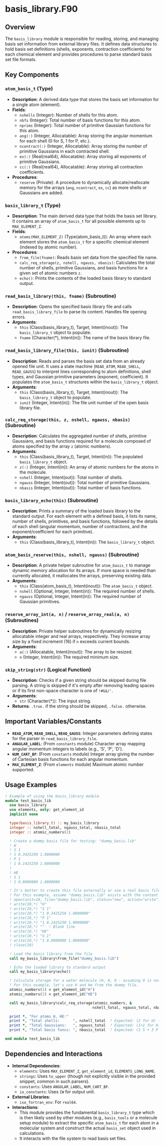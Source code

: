 # basis_library.F90

## Overview

The `basis_library` module is responsible for reading, storing, and managing basis set information from external library files. It defines data structures to hold basis set definitions (shells, exponents, contraction coefficients) for each chemical element and provides procedures to parse standard basis set file formats.

## Key Components

### `atom_basis_t` (Type)
- **Description**: A derived data type that stores the basis set information for a single atom (element).
- **Fields**:
    - `nshells` (Integer): Number of shells for this atom.
    - `nbfs` (Integer): Total number of basis functions for this atom.
    - `nprims` (Integer): Total number of primitive Gaussian functions for this atom.
    - `ang(:)` (Integer, Allocatable): Array storing the angular momentum for each shell (0 for S, 1 for P, etc.).
    - `ncontract(:)` (Integer, Allocatable): Array storing the number of primitive Gaussians in each contracted shell.
    - `ex(:)` (Real(real64), Allocatable): Array storing all exponents of primitive Gaussians.
    - `cc(:)` (Real(real64), Allocatable): Array storing all contraction coefficients.
- **Procedures**:
    - `reserve` (Private): A procedure to dynamically allocate/reallocate memory for the arrays (`ang`, `ncontract`, `ex`, `cc`) as more shells or Gaussians are added.

### `basis_library_t` (Type)
- **Description**: The main derived data type that holds the basis set library. It contains an array of `atom_basis_t` for all possible elements up to `MAX_ELEMENT_Z`.
- **Fields**:
    - `atoms(MAX_ELEMENT_Z)` (Type(atom_basis_t)): An array where each element stores the `atom_basis_t` for a specific chemical element (indexed by atomic number).
- **Procedures**:
    - `from_file(fname)`: Reads basis set data from the specified file name.
    - `calc_req_storage(z, nshell, ngauss, nbasis)`: Calculates the total number of shells, primitive Gaussians, and basis functions for a given set of atomic numbers `z`.
    - `echo()`: Prints the contents of the loaded basis library to standard output.

### `read_basis_library(this, fname)` (Subroutine)
- **Description**: Opens the specified basis library file and calls `read_basis_library_file` to parse its content. Handles file opening errors.
- **Arguments**:
    - `this` (Class(basis_library_t), Target, Intent(inout)): The `basis_library_t` object to populate.
    - `fname` (Character(*), Intent(in)): The name of the basis library file.

### `read_basis_library_file(this, iunit)` (Subroutine)
- **Description**: Reads and parses the basis set data from an already opened file unit. It uses a state machine (`READ_ATOM`, `READ_SHELL`, `READ_GAUSS`) to interpret lines corresponding to atom definitions, shell types, and Gaussian primitive parameters (exponent, coefficient). It populates the `atom_basis_t` structures within the `basis_library_t` object.
- **Arguments**:
    - `this` (Class(basis_library_t), Target, Intent(inout)): The `basis_library_t` object to populate.
    - `iunit` (Integer, Intent(in)): The file unit number of the open basis library file.

### `calc_req_storage(this, z, nshell, ngauss, nbasis)` (Subroutine)
- **Description**: Calculates the aggregated number of shells, primitive Gaussians, and basis functions required for a molecule composed of atoms specified by the array `z` (atomic numbers).
- **Arguments**:
    - `this` (Class(basis_library_t), Target, Intent(in)): The populated `basis_library_t` object.
    - `z(:)` (Integer, Intent(in)): An array of atomic numbers for the atoms in the molecule.
    - `nshell` (Integer, Intent(out)): Total number of shells.
    - `ngauss` (Integer, Intent(out)): Total number of primitive Gaussians.
    - `nbasis` (Integer, Intent(out)): Total number of basis functions.

### `basis_library_echo(this)` (Subroutine)
- **Description**: Prints a summary of the loaded basis library to the standard output. For each element with a defined basis, it lists its name, number of shells, primitives, and basis functions, followed by the details of each shell (angular momentum, number of contractions, and the exponent/coefficient for each primitive).
- **Arguments**:
    - `this` (Class(basis_library_t), Intent(in)): The `basis_library_t` object.

### `atom_basis_reserve(this, nshell, ngauss)` (Subroutine)
- **Description**: A private helper subroutine for `atom_basis_t` to manage dynamic memory allocation for its arrays. If more space is needed than currently allocated, it reallocates the arrays, preserving existing data.
- **Arguments**:
    - `this` (Class(atom_basis_t), Intent(inout)): The `atom_basis_t` object.
    - `nshell` (Optional, Integer, Intent(in)): The required number of shells.
    - `ngauss` (Optional, Integer, Intent(in)): The required number of Gaussian primitives.

### `reserve_array_int(a, n)` / `reserve_array_real(a, n)` (Subroutines)
- **Description**: Private helper subroutines for dynamically resizing allocatable integer and real arrays, respectively. They increase array size by a fixed increment (16) if `n` exceeds current bounds.
- **Arguments**:
    - `a(:)` (Allocatable, Intent(inout)): The array to be resized.
    - `n` (Integer, Intent(in)): The required minimum size.

### `skip_string(str)` (Logical Function)
- **Description**: Checks if a given string should be skipped during file parsing. A string is skipped if it's empty after removing leading spaces or if its first non-space character is one of `!#&$/'`.
- **Arguments**:
    - `str` (Character(*)): The input string.
- **Returns**: `.true.` if the string should be skipped, `.false.` otherwise.

## Important Variables/Constants

- **`READ_ATOM`, `READ_SHELL`, `READ_GAUSS`**: Integer parameters defining states for the parser in `read_basis_library_file`.
- **`ANGULAR_LABEL`**: (From `constants` module) Character array mapping angular momentum integers to labels (e.g., 'S', 'P', 'D').
- **`NUM_CART_BF`**: (From `constants` module) Integer array giving the number of Cartesian basis functions for each angular momentum.
- **`MAX_ELEMENT_Z`**: (From `elements` module) Maximum atomic number supported.

## Usage Examples

```fortran
! Example of using the basis_library module
module test_basis_lib
  use basis_library
  use elements, only: get_element_id
  implicit none

  type(basis_library_t) :: my_basis_library
  integer :: nshell_total, ngauss_total, nbasis_total
  integer :: atomic_numbers(2)

  ! Create a dummy basis file for testing: "dummy_basis.lib"
  ! H
  ! S 1
  ! 1 0.3425250 1.0000000
  ! P 1
  ! 1 0.1425250 1.0000000
  !
  ! HE
  ! S 1
  ! 1 0.8000000 1.0000000

  ! It's better to create this file externally or use a real basis file.
  ! For this example, assume "dummy_basis.lib" exists with the content above.
  ! open(unit=10, file="dummy_basis.lib", status="new", action="write")
  ! write(10,*) "H"
  ! write(10,*) "S 1"
  ! write(10,*) "1 0.3425250 1.0000000"
  ! write(10,*) "P 1"
  ! write(10,*) "1 0.1425250 1.0000000"
  ! write(10,*) ""  ! Blank line
  ! write(10,*) "HE"
  ! write(10,*) "S 1"
  ! write(10,*) "1 0.8000000 1.0000000"
  ! close(10)

  ! Load the basis library from the file
  call my_basis_library%from_file("dummy_basis.lib")

  ! Echo the loaded library to standard output
  call my_basis_library%echo()

  ! Calculate storage for a water molecule (H, H, O - assuming O is not in dummy_basis.lib)
  ! For this example, let's use H and He from the dummy file.
  atomic_numbers(1) = get_element_id("H")
  atomic_numbers(2) = get_element_id("HE")

  call my_basis_library%calc_req_storage(atomic_numbers, &
                                        nshell_total, ngauss_total, nbasis_total)

  print *, "For atoms H, HE:"
  print *, "Total shells:      ", nshell_total  ! Expected: (2 for H) + (1 for He) = 3
  print *, "Total Gaussians:   ", ngauss_total  ! Expected: (1+1 for H) + (1 for He) = 3
  print *, "Total basis funcs: ", nbasis_total  ! Expected: (1 S + 3 P for H) + (1 S for He) = 1+3+1 = 5

end module test_basis_lib
```

## Dependencies and Interactions

- **Internal Dependencies**:
    - `elements`: Uses `MAX_ELEMENT_Z`, `get_element_id`, `ELEMENTS_LONG_NAME`.
    - `strings`: Uses `to_upper` (though not explicitly visible in the provided snippet, common in such parsers).
    - `constants`: Uses `ANGULAR_LABEL`, `NUM_CART_BF`.
    - `io_constants`: Uses `IW` for output unit.
- **External Libraries**:
    - `iso_fortran_env`: For `real64`.
- **Interactions**:
    - This module provides the fundamental `basis_library_t` type which is then likely used by other modules (e.g., `basis_tools` or a molecule setup module) to extract the specific `atom_basis_t` for each atom in a molecular system and construct the actual `basis_set` object used in calculations.
    - It interacts with the file system to read basis set files.
```
